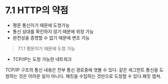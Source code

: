 # 7.1 HTTP의 약점

* 평문 통신이기 때문에 도청가능
* 통신 상대를 확인하지 않기 때문에 위장 가능
* 완전성을 증명할 수 없기 때문에 변조 가능

> 7.1.1 평문이기 때문에 도청 가능

* TCP/IP는 도청 가능한 네트워크

TCP/IP 구조의 통신 내용은 전부 통신 경로중에 엿볼 수 있다. 같은 세그먼트 통신을 도청하는 것은 어려운 일이 아니다. 패킷을 수집하는 것만으로 도청할 수 있다.패킷 캡쳐.

